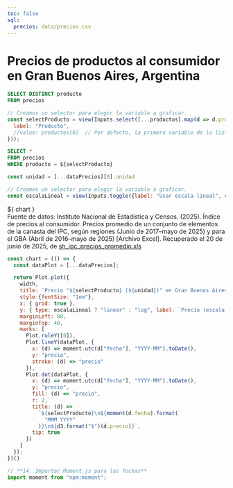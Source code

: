 ```yaml
---
toc: false
sql:
  precios: data/precios.csv
---
```


<div class="precios">
  <h1>Precios de productos al consumidor en Gran Buenos Aires,  Argentina</h1>
</div>

```sql id=productos 
SELECT DISTINCT producto
FROM precios
```


```js
// Creamos un selector para elegir la variable a graficar.
const selectProducto = view(Inputs.select([...productos].map(d => d.producto), {
  label: "Producto",
  //value: productos[0]  // Por defecto, la primera variable de la lista.
}));
```

```sql id=dataPrecios
SELECT *
FROM precios
WHERE producto = ${selectProducto}
```


```js
const unidad = [...dataPrecios][0].unidad
```


```js
// Creamos un selector para elegir la variable a graficar.
const escalaLineal = view(Inputs.toggle({label: "Usar escala lineal", value: false}));
```

  <div class="card">${ chart }
  <div>
  Fuente de datos: Instituto Nacional de Estadística y Censos. (2025). Índice de precios al consumidor. Precios promedio de un conjunto de elementos de la canasta del IPC, según regiones (Junio de 2017–mayo de 2025) y para el GBA (Abril de 2016–mayo de 2025) [Archivo Excel]. Recuperado el 20 de junio de 2025, de <a href="https://www.indec.gob.ar/ftp/cuadros/economia/sh_ipc_precios_promedio.xls">sh_ipc_precios_promedio.xls</a></div>
  </div>
</div>


```js
const chart = (() => {
  const dataPlot = [...dataPrecios];

  return Plot.plot({
    width,
    title: `Precio "${selectProducto} (${unidad})" en Gran Buenos Aires`,
    style:{fontSize: "1em"},
    x: { grid: true },
    y: { type: escalaLineal ? "linear" : "log", label: `Precio (escala ${escalaLineal ? "lineal" : "logarítmica"})`, grid: true, tickFormat: "$,d" },
    marginLeft: 80,
    marginTop: 40,
    marks: [
      Plot.ruleY([0]),
      Plot.lineY(dataPlot, {
        x: (d) => moment.utc(d["fecha"], "YYYY-MM").toDate(),
        y: "precio",
        stroke: (d) => "precio"
      }),
      Plot.dot(dataPlot, {
        x: (d) => moment.utc(d["fecha"], "YYYY-MM").toDate(),
        y: "precio",
        fill: (d) => "precio",
        r: 2,
        title: (d) =>
          `${selectProducto}\n${moment(d.fecha).format(
            "MMM YYYY"
          )}\n${d3.format("$")(d.precio)}`,
        tip: true
      })
    ]
  });
})()
```


<style>

.precios_ {
  display: flex;
  flex-direction: column;
  align-items: center;
  font-family: var(--sans-serif);
  margin: 2rem 0 2rem;
  text-wrap: balance;
  text-align: center;
}

.precios_ h1 {
  margin: 1rem 0;
  padding: 1rem 0;
  max-width: none;
  font-size: 2em;
  font-weight: 900;
  line-height: 1;
  background: linear-gradient(30deg, var(--theme-foreground-focus), currentColor);
  -webkit-background-clip: text;
  -webkit-text-fill-color: transparent;
  background-clip: text;
}

.hero h2 {
  margin: 0;
  max-width: 34em;
  font-size: 20px;
  font-style: initial;
  font-weight: 500;
  line-height: 1.5;
  color: var(--theme-foreground-muted);
}

@media (min-width: 640px) {
  .hero_ h1 {
    font-size: 90px;
  }
}

</style>


```js
// **14. Importar Moment.js para las fechas**
import moment from "npm:moment";
```

